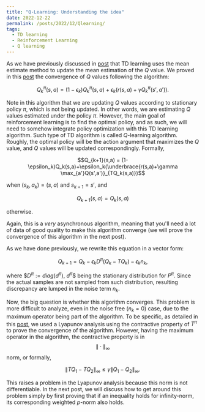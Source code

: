 ```yaml
---
title: "Q-Learning: Understanding the idea"
date: 2022-12-22
permalink: /posts/2022/12/Qlearning/
tags:
  - TD learning
  - Reinforcement Learning
  - Q learning
---
```


As we have previously discussed in [post](https://mnjnsng.github.io/posts/2022/09/tdlearning/) that TD learning uses the mean estimate method to update the mean estimation of the $Q$ value. We proved in this [post](https://mnjnsng.github.io/posts/2022/10/tdlearning-noisefree/) the convergence of $Q$ values following the algorithm:

$$Q^\pi_k(s,a) = (1-\epsilon_k)Q^\pi_k(s,a)+\epsilon_k(r(s,a)+\gamma Q^\pi_k(s',a')).$$

Note in this algorithm that we are updating $Q$ values according to stationary policy $\pi$, which is not being updated. In other words, we are estimating $Q$ values estimated under the policy $\pi$. However, the main goal of reinforcement learning is to find the optimal policy, and as such, we will need to somehow integrate policy optimization with this TD learning algorithm. Such type of TD algorithm is called $Q$-learning algorithm. Roughly, the optimal policy will be the action argument that maximizes the $Q$ value, and $Q$ values will be updated correspondingly. Formally,

$$Q_{k+1}(s,a) = (1-\epsilon_k)Q_k(s,a)+\epsilon_k(\underbrace{r(s,a)+\gamma \max_{a'}Q(s',a')}_{TQ_k(s,a)})$$

when $(s_k,a_k) = (s,a)$  and  $s_{k+1} = s'$, and

$$Q_{k+1}(s,a) = Q_k(s,a) $$

otherwise.

Again, this is a *very* asynchronous algorithm, meaning that you'll need a lot of data of good quality to make this algorithm converge (we will prove the convergence of this algorithm in the next post).

As we have done previously, we rewrite this equation in a vector form:

$$Q_{k+1} = Q_k-\epsilon_k D^\pi (Q_k-TQ_k) - \epsilon_k n_k,$$

where $$D^\pi := diag(d^\pi)$, $d^\pi$$ being the stationary distribution for $P^\pi$. Since the actual samples are not sampled from such distribution, resulting discrepancy are lumped in the noise term $n_k$.

Now, the big question is whether this algorithm converges. This problem is more difficult to analyze, even in the noise free ($n_k=0$) case, due to the maximum operator being part of the algorithm. To be specific, as detailed in this [post](https://mnjnsng.github.io/posts/2022/10/tdlearning-noisefree/), we used a Lyapunov analysis using the contractive property of $T^\pi$ to prove the convergence of the algorithm. However, having the maximum operator in the algorithm, the contractive property is in $$\|\cdot\|_\infty$$ norm, or formally,

$$\|TQ_1-TQ_2\|_ {\infty} \leq \gamma \|Q_1-Q_2\|_ {\infty}.$$

This raises a problem in the Lyapunov analysis because this norm is not differentiable. In the next post, we will discuss how to get around this problem simply by first proving that if an inequality holds for infinity-norm, its corresponding weighted $p$-norm also holds.
